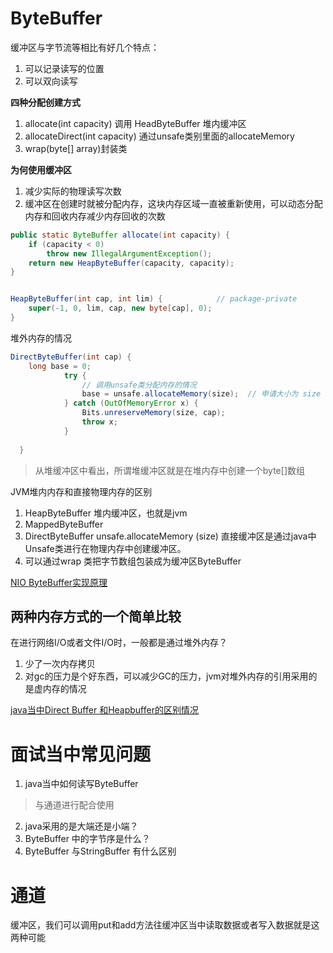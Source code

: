 # ByteBuffer

缓冲区与字节流等相比有好几个特点：
1. 可以记录读写的位置
2. 可以双向读写

**四种分配创建方式**

1. allocate(int capacity) 调用 HeadByteBuffer 堆内缓冲区
2. allocateDirect(int capacity)  通过unsafe类别里面的allocateMemory
3. wrap(byte[] array)封装类

**为何使用缓冲区**
1. 减少实际的物理读写次数
2. 缓冲区在创建时就被分配内存，这块内存区域一直被重新使用，可以动态分配内存和回收内存减少内存回收的次数


```java
public static ByteBuffer allocate(int capacity) {
    if (capacity < 0)
        throw new IllegalArgumentException();
    return new HeapByteBuffer(capacity, capacity);
}


HeapByteBuffer(int cap, int lim) {            // package-private
    super(-1, 0, lim, cap, new byte[cap], 0);
}

```

堆外内存的情况

```java
DirectByteBuffer(int cap) { 
    long base = 0;
            try {
                // 调用unsafe类分配内存的情况
                base = unsafe.allocateMemory(size);  // 申请大小为 size 的堆外内存空间
            } catch (OutOfMemoryError x) {
                Bits.unreserveMemory(size, cap);
                throw x;
            }
    
  }
```

>从堆缓冲区中看出，所谓堆缓冲区就是在堆内存中创建一个byte[]数组

JVM堆内内存和直接物理内存的区别

1. HeapByteBuffer 堆内缓冲区，也就是jvm
2. MappedByteBuffer 
3. DirectByteBuffer unsafe.allocateMemory (size) 直接缓冲区是通过java中Unsafe类进行在物理内存中创建缓冲区。
4. 可以通过wrap 类把字节数组包装成为缓冲区ByteBuffer

[NIO ByteBuffer实现原理 ](https://www.jianshu.com/p/451cc865d413)

## 两种内存方式的一个简单比较
在进行网络I/O或者文件I/O时，一般都是通过堆外内存？

1. 少了一次内存拷贝
2. 对gc的压力是个好东西，可以减少GC的压力，jvm对堆外内存的引用采用的是虚内存的情况

[java当中Direct Buffer 和Heapbuffer的区别情况](https://sulangsss.github.io/2018/12/08/Java/Advance/ByteBuffer/#HeapByteBuffer)


# 面试当中常见问题
1. java当中如何读写ByteBuffer
>与通道进行配合使用
2. java采用的是大端还是小端？
3. ByteBuffer 中的字节序是什么？
4. ByteBuffer 与StringBuffer 有什么区别



# 通道
缓冲区，我们可以调用put和add方法往缓冲区当中读取数据或者写入数据就是这两种可能